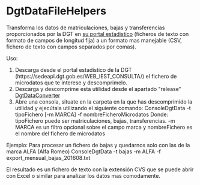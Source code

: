 # DgtDataFileHelpers
Transforma los datos de matriculaciones, bajas y transferencias  proporcionados por la DGT en <a href="https://sedeapl.dgt.gob.es/WEB_IEST_CONSULTA/">su portal estadistico</a> (ficheros de texto con formato de campos de longitud fija) a un formato mas manejable (CSV, fichero de texto con campos separados por comas).

Uso:
<ol>
<li>
Descarga desde el portal estadistico de la DGT (https://sedeapl.dgt.gob.es/WEB_IEST_CONSULTA/) el fichero de microdatos que te interese y descomprimelo.
</li>
<li>
Descarga y descomprime esta utilidad desde el apartado "release"  <a href="https://github.com/jcaubin/DgtDataFileHelpers/releases/download/1.0/ConsoleDegtDataConverter.zip"> DgtDataConverter </a>
</li>
<li>
Abre una consola, situate en la carpeta en la que has descomprimido la utilidad y ejecútala utilizando el siguiente comando:
ConsoleDgtData -t tipoFichero [-m MARCA]  -f nombreFicheroMicrodatos
Donde: tipoFichero puede ser matriculaciones, bajas, transferencias. -m MARCA es un filtro opcional sobre el campo marca y nombreFichero es el nombre del fichero de microdatos
</li>
</ol>
Ejemplo:
Para procesar un fichero de bajas y quedarnos solo con las de la marca ALFA (Alfa Romeo)
ConsoleDgtData -t bajas -m ALFA  -f export_mensual_bajas_201608.txt 

El resultado es un fichero de texto con la extensión CVS que se puede abrir con Excel o similar para analizar los datos mas comodamente.


